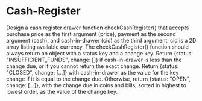 # Cash-Register
Design a cash register drawer function checkCashRegister() that accepts purchase price as the first argument (price), payment as the second argument (cash), and cash-in-drawer (cid) as the third argument.  cid is a 2D array listing available currency.  The checkCashRegister() function should always return an object with a status key and a change key.  Return {status: "INSUFFICIENT_FUNDS", change: []} if cash-in-drawer is less than the change due, or if you cannot return the exact change.  Return {status: "CLOSED", change: [...]} with cash-in-drawer as the value for the key change if it is equal to the change due.  Otherwise, return {status: "OPEN", change: [...]}, with the change due in coins and bills, sorted in highest to lowest order, as the value of the change key.
